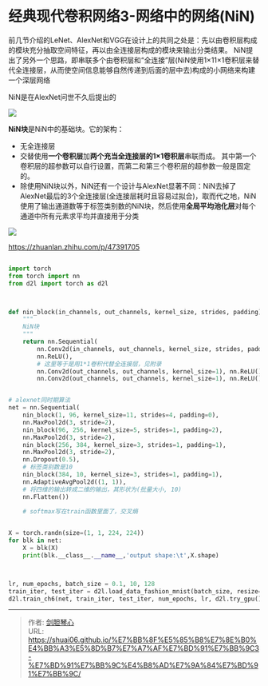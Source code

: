 # 经典现代卷积网络3-网络中的网络(NiN)

<script type="text/javascript" src="/js/src/bai.js"></script>

前几节介绍的LeNet、AlexNet和VGG在设计上的共同之处是：先以由卷积层构成的模块充分抽取空间特征，再以由全连接层构成的模块来输出分类结果。
NiN提出了另外一个思路，即串联多个由卷积层和“全连接”层(NiN使用1×11×1卷积层来替代全连接层，从而使空间信息能够自然传递到后面的层中去)构成的小网络来构建一个深层网络


NiN是在AlexNet问世不久后提出的

![](https://geoer666-1257264766.cos.ap-beijing.myqcloud.com/20220915192405.png)


**NiN块**是NiN中的基础块。它的架构：
- 无全连接层
- 交替使用**一个卷积层**加**两个充当全连接层的1×1卷积层**串联而成。
其中第一个卷积层的超参数可以自行设置，而第二和第三个卷积层的超参数一般是固定的。
- 除使用NiN块以外，NiN还有一个设计与AlexNet显著不同：NiN去掉了AlexNet最后的3个全连接层(全连接层耗时且容易过拟合)，取而代之地，NiN使用了输出通道数等于标签类别数的NiN块，然后使用**全局平均池化层**对每个通道中所有元素求平均并直接用于分类

![](https://geoer666-1257264766.cos.ap-beijing.myqcloud.com/20220915193724.png)


https://zhuanlan.zhihu.com/p/47391705


```python

import torch
from torch import nn
from d2l import torch as d2l



def nin_block(in_channels, out_channels, kernel_size, strides, padding):
	"""
	NiN块
	"""
    return nn.Sequential(
	    nn.Conv2d(in_channels, out_channels, kernel_size, strides, padding),
	    nn.ReLU(),
	    # 这里等于是用1*1卷积代替全连接层，见附录
	    nn.Conv2d(out_channels, out_channels, kernel_size=1), nn.ReLU(),
	    nn.Conv2d(out_channels, out_channels, kernel_size=1), nn.ReLU())


# alexnet同时期算法
net = nn.Sequential(
    nin_block(1, 96, kernel_size=11, strides=4, padding=0),
    nn.MaxPool2d(3, stride=2),
    nin_block(96, 256, kernel_size=5, strides=1, padding=2),
    nn.MaxPool2d(3, stride=2),
    nin_block(256, 384, kernel_size=3, strides=1, padding=1),
    nn.MaxPool2d(3, stride=2),
    nn.Dropout(0.5),
    # 标签类别数是10
    nin_block(384, 10, kernel_size=3, strides=1, padding=1),
    nn.AdaptiveAvgPool2d((1, 1)),
    # 将四维的输出转成⼆维的输出，其形状为(批量⼤⼩, 10)
    nn.Flatten())

	# softmax写在train函数里面了，交叉熵
    

X = torch.randn(size=(1, 1, 224, 224))
for blk in net:
    X = blk(X)
    print(blk.__class__.__name__,'output shape:\t',X.shape)



lr, num_epochs, batch_size = 0.1, 10, 128
train_iter, test_iter = d2l.load_data_fashion_mnist(batch_size, resize=224)
d2l.train_ch6(net, train_iter, test_iter, num_epochs, lr, d2l.try_gpu())
```


---

> 作者: [剑胆琴心](http://shuai06.github.io)  
> URL: https://shuai06.github.io/%E7%BB%8F%E5%85%B8%E7%8E%B0%E4%BB%A3%E5%8D%B7%E7%A7%AF%E7%BD%91%E7%BB%9C3-%E7%BD%91%E7%BB%9C%E4%B8%AD%E7%9A%84%E7%BD%91%E7%BB%9C/  

